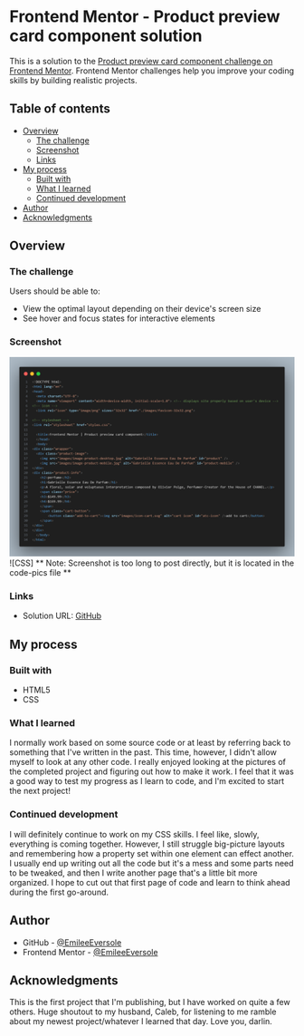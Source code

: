 # Frontend Mentor - Product preview card component solution

This is a solution to the [Product preview card component challenge on Frontend Mentor](https://www.frontendmentor.io/challenges/product-preview-card-component-GO7UmttRfa). Frontend Mentor challenges help you improve your coding skills by building realistic projects. 

## Table of contents

- [Overview](#overview)
  - [The challenge](#the-challenge)
  - [Screenshot](#screenshot)
  - [Links](#links)
- [My process](#my-process)
  - [Built with](#built-with)
  - [What I learned](#what-i-learned)
  - [Continued development](#continued-development)
- [Author](#author)
- [Acknowledgments](#acknowledgments)


## Overview

### The challenge

Users should be able to:

- View the optimal layout depending on their device's screen size
- See hover and focus states for interactive elements

### Screenshot

![HTML](code-pics/html.png)
![CSS] ** Note: Screenshot is too long to post directly, but it is located in the code-pics file **


### Links

- Solution URL: [GitHub](https://emileeeversole.github.io/FEM-Product-Preview/)

## My process

### Built with

- HTML5
- CSS

### What I learned

I normally work based on some source code or at least by referring back to something that I've written in the past. This time, however, I didn't allow myself to look at any other code. I really enjoyed looking at the pictures of the completed project and figuring out how to make it work. I feel that it was a good way to test my progress as I learn to code, and I'm excited to start the next project!


### Continued development

I will definitely continue to work on my CSS skills. I feel like, slowly, everything is coming together. However, I still struggle big-picture layouts and remembering how a property set within one element can effect another. I usually end up writing out all the code but it's a mess and some parts need to be tweaked, and then I write another page that's a little bit more organized. I hope to cut out that first page of code and learn to think ahead during the first go-around. 

## Author

- GitHub - [@EmileeEversole](https://github.com/EmileeEversole)
- Frontend Mentor - [@EmileeEversole](https://www.frontendmentor.io/profile/EmileeEversole)

## Acknowledgments

This is the first project that I'm publishing, but I have worked on quite a few others. Huge shoutout to my husband, Caleb, for listening to me ramble about my newest project/whatever I learned that day. Love you, darlin. 

